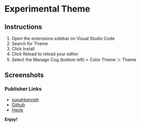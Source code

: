 # Experimental Theme
## Instructions
1. Open the extensions sidebar on Visual Studio Code
2. Search for Theme
3. Click Install
4. Click Reload to reload your editor
5. Select the Manage Cog (bottom left) > Color Theme ＞ Theme

## Screenshots

### Publisher Links
* [supahkenneh](https://www.supahkenneh.com)
* [Github](https://www.github.com/supahkenneh)
* [Hexle](https://www.supahkenneh.com/hexle)

**Enjoy!**
